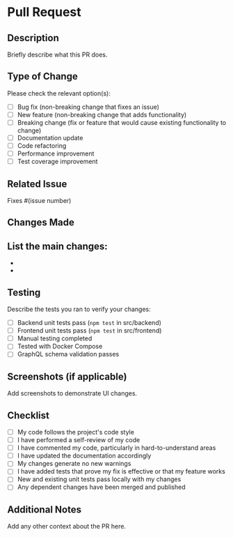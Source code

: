 # Pull Request

## Description
Briefly describe what this PR does.

## Type of Change
Please check the relevant option(s):
- [ ] Bug fix (non-breaking change that fixes an issue)
- [ ] New feature (non-breaking change that adds functionality)
- [ ] Breaking change (fix or feature that would cause existing functionality to change)
- [ ] Documentation update
- [ ] Code refactoring
- [ ] Performance improvement
- [ ] Test coverage improvement

## Related Issue
Fixes #(issue number)

## Changes Made
List the main changes:
- 
- 
- 

## Testing
Describe the tests you ran to verify your changes:
- [ ] Backend unit tests pass (`npm test` in src/backend)
- [ ] Frontend unit tests pass (`npm test` in src/frontend)
- [ ] Manual testing completed
- [ ] Tested with Docker Compose
- [ ] GraphQL schema validation passes

## Screenshots (if applicable)
Add screenshots to demonstrate UI changes.

## Checklist
- [ ] My code follows the project's code style
- [ ] I have performed a self-review of my code
- [ ] I have commented my code, particularly in hard-to-understand areas
- [ ] I have updated the documentation accordingly
- [ ] My changes generate no new warnings
- [ ] I have added tests that prove my fix is effective or that my feature works
- [ ] New and existing unit tests pass locally with my changes
- [ ] Any dependent changes have been merged and published

## Additional Notes
Add any other context about the PR here.
